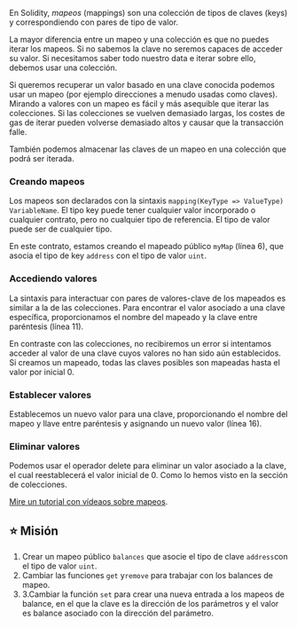 En Solidity, _mapeos_ (mappings) son una colección de tipos de claves (keys) y correspondiendo con pares de tipo de valor.

La mayor diferencia entre un mapeo y una colección es que no puedes iterar los mapeos. Si no sabemos la clave no seremos capaces de acceder su valor. Si necesitamos saber todo nuestro data e iterar sobre ello, debemos usar una colección.

Si queremos recuperar un valor basado en una clave conocida podemos usar un mapeo (por ejemplo direcciones a menudo usadas como claves). Mirando a valores con un mapeo es fácil y más asequible que iterar las colecciones. Si las colecciones se vuelven demasiado largas, los costes de gas de iterar pueden volverse demasiado altos y causar que la transacción falle.

También podemos almacenar las claves de un mapeo en una colección que podrá ser iterada.

### Creando mapeos

Los mapeos son declarados con la sintaxis `mapping(KeyType => ValueType) VariableName`.
El tipo key puede tener cualquier valor incorporado o cualquier contrato, pero no cualquier tipo de referencia. El tipo de valor puede ser de cualquier tipo.

En este contrato, estamos creando el mapeado público `myMap` (línea 6), que asocia el tipo de key `address`  con el tipo de valor `uint`.

### Accediendo valores

La sintaxis para interactuar con pares de valores-clave de los mapeados es similar a la de las colecciones.
Para encontrar el valor asociado a una clave específica, proporcionamos el nombre del mapeado y la clave entre paréntesis (línea 11).

En contraste con las colecciones, no recibiremos un error si intentamos acceder al valor de una clave cuyos valores no han sido aún establecidos. Si creamos un mapeado, todas las claves posibles son mapeadas hasta el valor por inicial 0.

### Establecer valores

Establecemos un nuevo valor para una clave, proporcionando el nombre del mapeo y llave entre paréntesis y asignando un nuevo valor (línea 16).

### Eliminar valores

Podemos usar el operador delete para eliminar un valor asociado a la clave, el cual reestablecerá el valor inicial de 0. Como lo hemos visto en la sección de colecciones.

<a href="https://www.youtube.com/watch?v=tO3vVMCOts8" target="_blank">Mire un tutorial con vídeaos sobre mapeos</a>.

## ⭐️ Misión

1. Crear un mapeo público `balances` que asocie el tipo de clave `address`con el tipo de valor `uint`.
2. Cambiar las funciones `get` y`remove` para trabajar con los balances de mapeo.
3. 3.Cambiar la función `set` para crear una nueva entrada a los mapeos de balance, en el que la clave es la dirección de los parámetros y el valor es balance asociado con la dirección del parámetro.